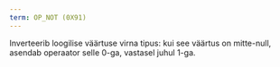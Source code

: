 ```yaml
---
term: OP_NOT (0X91)
---
```


Inverteerib loogilise väärtuse virna tipus: kui see väärtus on mitte-null, asendab operaator selle 0-ga, vastasel juhul 1-ga.